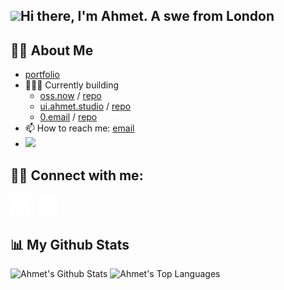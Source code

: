 <h2>
  <img src="https://raw.githubusercontent.com/MartinHeinz/MartinHeinz/master/wave.gif" width="30px">Hi there, I'm Ahmet. A swe from London
</h2>

## 🙋‍♂️ About Me

- [portfolio](https://ahmet.studio)
- 🧑🏻‍💻 Currently building
  -  [oss.now](https://oss.now) / [repo](https://l.oss.now/gh)
  -  [ui.ahmet.studio](https://ui.ahmet.studio) / [repo](https://github.com/ahmetskilinc/ui)
  -  [0.email](https://dub.sh/zerodotemail) / [repo](https://dub.sh/zerodotemailgh)
- 📫 How to reach me: [email](mailto:ahmetskilinc@icloud.com)
- <img src="https://komarev.com/ghpvc/?username=ahmetskilinc">

## 🤙🏼 Connect with me:

<div >
  <a href="https://dub.sh/ahmetli"><img src="./assets/li.svg" width="30px"></a>
  <a href="https://dub.sh/ahmetx"><img src="./assets/x.svg" width="30px" style="margin-left:10px;"></a>
</div>

## 📊 My Github Stats

<div style="display:inline-block;">
  <img alt="Ahmet's Github Stats" src="https://github-readme-stats.vercel.app/api?username=ahmetskilinc&show_icons=true&count_private=false&theme=react&hide_border=true&bg_color=0D1117&hide_title=true&disable_animations=true&number_format=long&show=reviews&include_all_commits=true&hide=contribs,issues" />
  <img alt="Ahmet's Top Languages" src="https://github-readme-stats.vercel.app/api/top-langs/?username=ahmetskilinc&langs_count=8&count_private=true&layout=compact&theme=react&hide_border=true&bg_color=0D1117" />
</div>
